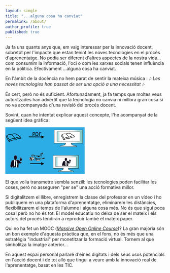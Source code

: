 ```yaml
---
layout: single
title: "...alguna cosa ha canviat"
permalink: /about/
author_profile: true
published: true
---
```


Ja fa uns quants anys que, em vaig interessar per la innovació docent, sobretot per l'impacte que estan tenint les noves tecnologies en el procés d'aprenentatge. No podia ser diferent d'altres aspectes de la nostra vida... com consumim la informació, l'oci o com les xarxes socials tenen influència en la política. Efectivament ...alguna cosa ha canviat. 

En l'àmbit de la docència no hem parat de sentir la mateixa música : 
:notes: _Les noves tecnologies han passat de ser una opció a una necessitat_ :notes:

És cert, però no és suficient. Afortunadament, ja fa temps que moltes veus autoritzades han advertit que la tecnologia no canvia ni millora gran cosa si no va acompanyada d'una revisió del procés docent.

Sovint, quan he intentat explicar aquest concepte, l'he acompanyat de la següent idea gràfica:

![Bad Use of Learning](/assets/images/BadUseLearning-small.png)

El que volia transmetre sembla senzill: les tecnologies poden facilitar les coses, però no asseguren "per se" una acció formativa millor. 

Si  digitalitzem el llibre, enregistrem la classe del professor en un vídeo i ho publiquem en una plataforma d'aprenentatge, eliminarem les distàncies, flexibilitzarem el temps de l'alumne i alguna cosa més. No és que sigui poca cosa! però no ho és tot. El model educatiu no deixa de ser el mateix i els actors del procés tendiran a reproduir també el mateix paper. 

Qui no ha fet un MOOC (<a href="https://ca.wikipedia.org/wiki/Massive_Open_Online_Course" target="_blank">_Massive Open Online Course_</a>)? La gran majoria són un bon exemple d'aquesta pràctica que, en el fons, no és més que una estratègia "industrial" per monetitzar la formació virtual. Tornem al que simbolitza la imatge anterior... 

En aquest espai personal parlaré d'eines digitats i dels seus usos potencials en l'acció docent i de tot allò que tingui a veure amb la innovació real de l'aprenentatge, basat en les TIC.


